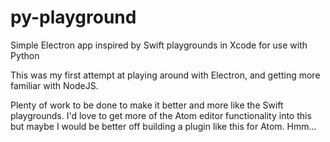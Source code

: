 # py-playground

Simple Electron app inspired by Swift playgrounds in Xcode for use with Python

This was my first attempt at playing around with Electron, and getting more familiar with NodeJS.

Plenty of work to be done to make it better and more like the Swift playgrounds. I'd love to get more of the Atom editor functionality into this but maybe I would be better off building a plugin like this for Atom. Hmm...
